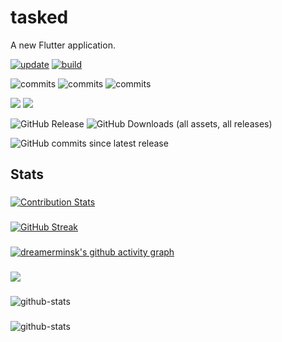 # tasked

A new Flutter application.

[![update](https://github.com/dreamerminsk/tasked/actions/workflows/flutter.yml/badge.svg)](https://github.com/dreamerminsk/tasked/actions/workflows/flutter.yml)
[![build](https://github.com/dreamerminsk/tasked/actions/workflows/releases.yml/badge.svg)](https://github.com/dreamerminsk/tasked/actions/workflows/releases.yml)

![commits](https://img.shields.io/github/commit-activity/y/dreamerminsk/tasked)
![commits](https://img.shields.io/github/commit-activity/m/dreamerminsk/tasked)
![commits](https://img.shields.io/github/commit-activity/w/dreamerminsk/tasked)

![](https://img.shields.io/github/languages/code-size/dreamerminsk/tasked)
![](https://img.shields.io/github/repo-size/dreamerminsk/tasked)

![GitHub Release](https://img.shields.io/github/v/release/dreamerminsk/tasked)
![GitHub Downloads (all assets, all releases)](https://img.shields.io/github/downloads/dreamerminsk/tasked/total)

![GitHub commits since latest release](https://img.shields.io/github/commits-since/dreamerminsk/tasked/latest)



## Stats

###
[![Contribution Stats](https://github-contribution-stats.vercel.app/api/?username=dreamerminsk)](https://github.com/dreamerminsk/github-contribution-stats/)

###
[![GitHub Streak](https://streak-stats.demolab.com/?user=dreamerminsk)](https://git.io/streak-stats)

###
[![dreamerminsk's github activity graph](https://github-readme-activity-graph.vercel.app/graph?username=dreamerminsk)](https://github.com/ashutosh00710/github-readme-activity-graph)

###
![](https://komarev.com/ghpvc/?username=dreamerminsk&color=green)

###
![github-stats](https://stats.dooboo.io/api/github-stats-advanced?login=dreamerminsk)

###
![github-stats](https://stats.dooboo.io/api/github-stats?login=dreamerminsk)
